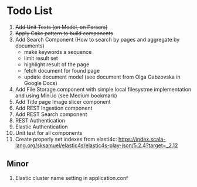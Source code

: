 # Todo List
1. ~~Add Unit Tests (on Model, on Parsers)~~
2. ~~Apply Cake pattern to build components~~
3. Add Search Component (How to search by pages and aggregate by documents)
    - make keywords a sequence
    - limit result set
    - highlight result of the page
    - fetch document for found page
    - update document model (see document from Olga Gabzovska in Google Docs) 
4. Add File Storage component with simple local filesystme implementation and using Mini.io (see Medium bookmark)
5. Add Title page Image slicer component
6. Add REST Ingestion component
7. Add REST Search component
8. REST Authentication
9. Elastic Authentication
10. Unit test for all components
11. Create properly set indexes from elasti4c: https://index.scala-lang.org/sksamuel/elastic4s/elastic4s-play-json/5.2.4?target=_2.12

## Minor
1. Elastic cluster name setting in application.conf  